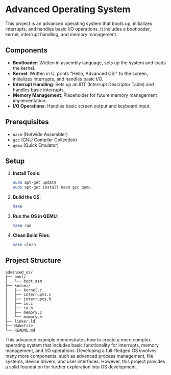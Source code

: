 
# Advanced Operating System

This project is an advanced operating system that boots up, initializes interrupts, and handles basic I/O operations. It includes a bootloader, kernel, interrupt handling, and memory management.

## Components

- **Bootloader**: Written in assembly language, sets up the system and loads the kernel.
- **Kernel**: Written in C, prints "Hello, Advanced OS!" to the screen, initializes interrupts, and handles basic I/O.
- **Interrupt Handling**: Sets up an IDT (Interrupt Descriptor Table) and handles basic interrupts.
- **Memory Management**: Placeholder for future memory management implementation.
- **I/O Operations**: Handles basic screen output and keyboard input.

## Prerequisites

- `nasm` (Netwide Assembler)
- `gcc` (GNU Compiler Collection)
- `qemu` (Quick Emulator)

## Setup

1. **Install Tools**:
   ```bash
   sudo apt-get update
   sudo apt-get install nasm gcc qemu
   ```

2. **Build the OS**:
   ```bash
   make
   ```

3. **Run the OS in QEMU**:
   ```bash
   make run
   ```

4. **Clean Build Files**:
   ```bash
   make clean
   ```

## Project Structure

```plaintext
advanced_os/
├── boot/
│   └── boot.asm
├── kernel/
│   ├── kernel.c
│   ├── interrupts.c
│   ├── interrupts.h
│   ├── io.c
│   ├── io.h
│   ├── memory.c
│   └── memory.h
├── linker.ld
├── Makefile
└── README.md
```

This advanced example demonstrates how to create a more complex operating system that includes basic functionality for interrupts, memory management, and I/O operations. Developing a full-fledged OS involves many more components, such as advanced process management, file systems, device drivers, and user interfaces. However, this project provides a solid foundation for further exploration into OS development.
